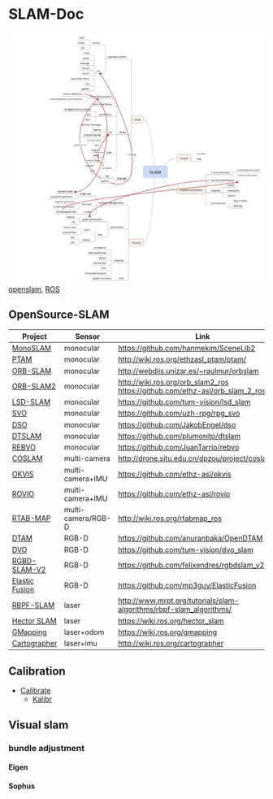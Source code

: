 # SLAM-Doc

![mindMapping.jpg](mindMapping.jpg "author: https://www.zhihu.com/people/ding-wen-dong-62/activities")
[openslam](https://openslam-org.github.io/), [ROS](https://wiki.ros.org/)

## OpenSource-SLAM

| Project | Sensor | Link |
| ------------  | -------- | --- |
| [MonoSLAM](https://github.com/hanmekim/SceneLib2) | monocular | https://github.com/hanmekim/SceneLib2 |  |
| [PTAM](https://www.robots.ox.ac.uk/~gk/PTAM) | monocular | http://wiki.ros.org/ethzasl_ptam/ptam/ |
| [ORB-SLAM](http://webdiis.unizar.es/~raulmur/orbslam) | monocular | http://webdiis.unizar.es/~raulmur/orbslam |
| [ORB-SLAM2](https://github.com/raulmur/ORB_SLAM2) | monocular | http://wiki.ros.org/orb_slam2_ros https://github.com/ethz-asl/orb_slam_2_ros |
| [LSD-SLAM](https://github.com/tum-vision/lsd_slam) | monocular | https://github.com/tum-vision/lsd_slam |
| [SVO](https://github.com/uzh-rpg/rpg_svo) | monocular | https://github.com/uzh-rpg/rpg_svo |
| [DSO](https://github.com/JakobEngel/dso) | monocular | https://github.com/JakobEngel/dso |
| [DTSLAM](https://github.com/plumonito/dtslam) | monocular | https://github.com/plumonito/dtslam |
| [REBVO](https://github.com/JuanTarrio/rebvo) | monocular | https://github.com/JuanTarrio/rebvo | 
| [COSLAM](http://drone.sjtu.edu.cn/dpzou/project/coslam.php) | multi-camera | http://drone.sjtu.edu.cn/dpzou/project/coslam.php | 
| [OKVIS](https://github.com/ethz-asl/okvis) | multi-camera+IMU | https://github.com/ethz-asl/okvis | 
| [ROVIO](https://github.com/ethz-asl/rovio) | multi-camera+IMU | https://github.com/ethz-asl/rovio | 
| [RTAB-MAP](https://github.com/introlab/rtabmap) | multi-camera/RGB-D | http://wiki.ros.org/rtabmap_ros |
| [DTAM](https://github.com/anuranbaka/OpenDTAM) | RGB-D | https://github.com/anuranbaka/OpenDTAM | 
| [DVO](https://github.com/tum-vision/dvo_slam) | RGB-D | https://github.com/tum-vision/dvo_slam |
| [RGBD-SLAM-V2](https://github.com/felixendres/rgbdslam_v2) | RGB-D | https://github.com/felixendres/rgbdslam_v2 |
| [Elastic Fusion](https://github.com/mp3guy/ElasticFusion) | RGB-D | https://github.com/mp3guy/ElasticFusion | 
| [RBPF-SLAM](http://www.mrpt.org/tutorials/slam-algorithms/rbpf-slam_algorithms/) | laser |http://www.mrpt.org/tutorials/slam-algorithms/rbpf-slam_algorithms/ |
| [Hector SLAM](https://wiki.ros.org/hector_slam) | laser | https://wiki.ros.org/hector_slam |
| [GMapping](https://wiki.ros.org/gmapping) | laser+odom | https://wiki.ros.org/gmapping |
| [Cartographer](https://github.com/googlecartographer/cartographer) | laser+imu | http://wiki.ros.org/cartographer |

## Calibration

* [Calibrate](calibrate.md)
  * [Kalibr](kalibr.md)
  
## Visual slam

### bundle adjustment

#### Eigen

#### Sophus
